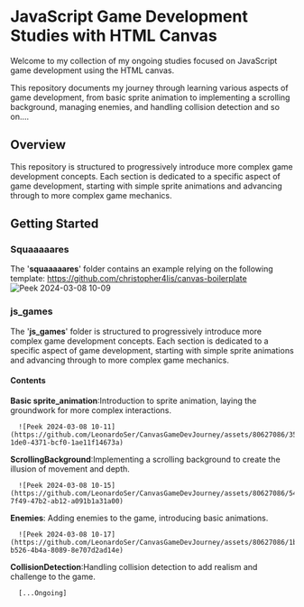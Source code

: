 # JavaScript Game Development Studies with HTML Canvas

Welcome to my collection of my ongoing studies focused on JavaScript game development using the HTML canvas. 

This repository documents my journey through learning various aspects of game development, 
from basic sprite animation to implementing a scrolling background, managing enemies, and handling collision detection and so on....

## Overview

This repository is structured to progressively introduce more complex game development concepts. 
Each section is dedicated to a specific aspect of game development, starting with simple sprite animations and advancing through to more complex game mechanics.

## Getting Started

### Squaaaaares
The '**squaaaaares**' folder contains an example relying on the following template: https://github.com/christopher4lis/canvas-boilerplate
![Peek 2024-03-08 10-09](https://github.com/LeonardoSer/CanvasGameDevJourney/assets/80627086/e3c7d5a4-2a0b-4226-9f43-8e8b335bb05d)

### js_games

The '**js_games**' folder is structured to progressively introduce more complex game development concepts. Each section is dedicated to a specific aspect of game development, starting with simple sprite animations and advancing through to more complex game mechanics.

#### Contents

**Basic sprite_animation**:Introduction to sprite animation, laying the groundwork for more complex interactions.
      
      ![Peek 2024-03-08 10-11](https://github.com/LeonardoSer/CanvasGameDevJourney/assets/80627086/35f449ae-1de0-4371-bcf0-1ae11f14673a)

**ScrollingBackground**:Implementing a scrolling background to create the illusion of movement and depth.

      ![Peek 2024-03-08 10-15](https://github.com/LeonardoSer/CanvasGameDevJourney/assets/80627086/5412ba6b-7f49-47b2-ab12-a091b1a31a00)

**Enemies**: Adding enemies to the game, introducing basic animations.
  
      ![Peek 2024-03-08 10-17](https://github.com/LeonardoSer/CanvasGameDevJourney/assets/80627086/1b0e60e0-b526-4b4a-8089-8e707d2ad14e)

**CollisionDetection**:Handling collision detection to add realism and challenge to the game. 
    
      [...Ongoing]

    
